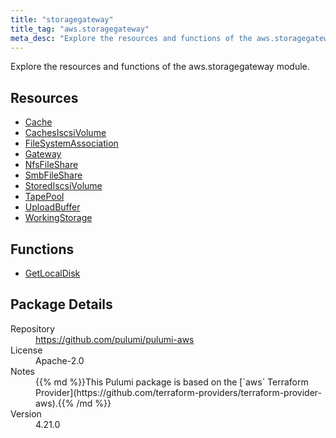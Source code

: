 ```yaml
---
title: "storagegateway"
title_tag: "aws.storagegateway"
meta_desc: "Explore the resources and functions of the aws.storagegateway module."
---
```


<!-- WARNING: this file was generated by Pulumi Docs Generator. -->
<!-- Do not edit by hand unless you're certain you know what you are doing! -->

Explore the resources and functions of the aws.storagegateway module.

<h2 id="resources">Resources</h2>
<ul class="api">
    <li><a href="cache" title="Cache"><span class="symbol resource"></span>Cache</a></li>
    <li><a href="cachesiscsivolume" title="CachesIscsiVolume"><span class="symbol resource"></span>CachesIscsiVolume</a></li>
    <li><a href="filesystemassociation" title="FileSystemAssociation"><span class="symbol resource"></span>FileSystemAssociation</a></li>
    <li><a href="gateway" title="Gateway"><span class="symbol resource"></span>Gateway</a></li>
    <li><a href="nfsfileshare" title="NfsFileShare"><span class="symbol resource"></span>NfsFileShare</a></li>
    <li><a href="smbfileshare" title="SmbFileShare"><span class="symbol resource"></span>SmbFileShare</a></li>
    <li><a href="storediscsivolume" title="StoredIscsiVolume"><span class="symbol resource"></span>StoredIscsiVolume</a></li>
    <li><a href="tapepool" title="TapePool"><span class="symbol resource"></span>TapePool</a></li>
    <li><a href="uploadbuffer" title="UploadBuffer"><span class="symbol resource"></span>UploadBuffer</a></li>
    <li><a href="workingstorage" title="WorkingStorage"><span class="symbol resource"></span>WorkingStorage</a></li>
</ul>

<h2 id="functions">Functions</h2>
<ul class="api">
    <li><a href="getlocaldisk" title="GetLocalDisk"><span class="symbol function"></span>GetLocalDisk</a></li>
</ul>

<h2 id="package-details">Package Details</h2>
<dl class="package-details">
	<dt>Repository</dt>
	<dd><a href="https://github.com/pulumi/pulumi-aws">https://github.com/pulumi/pulumi-aws</a></dd>
	<dt>License</dt>
	<dd>Apache-2.0</dd>
	<dt>Notes</dt>
	<dd>{{% md %}}This Pulumi package is based on the [`aws` Terraform Provider](https://github.com/terraform-providers/terraform-provider-aws).{{% /md %}}</dd>
	<dt>Version</dt>
	<dd>4.21.0</dd>
</dl>

